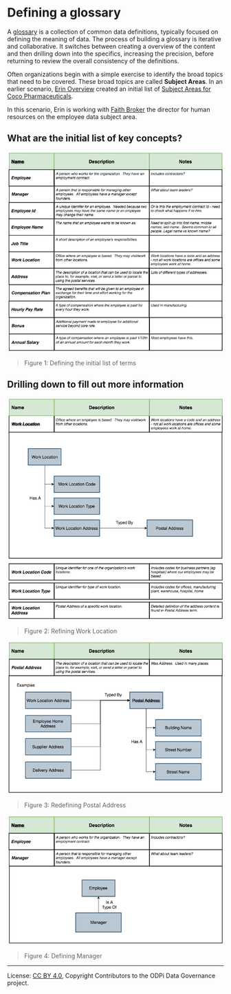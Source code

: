 <!-- SPDX-License-Identifier: CC-BY-4.0 -->
<!-- Copyright Contributors to the ODPi Data Governance project. -->

# Defining a glossary

A [glossary](../../../common-data-definitions/anatomy-of-a-glossary.md)
is a collection of common data definitions, typically focused on defining the meaning of data.
The process of building a glossary is iterative and collaborative.  It switches between creating a
overview of the content and then drilling down into the specifics, increasing the precision, before returning to
review the overall consistency of the definitions.

Often organizations begin with a simple exercise to identify the broad topics that need to be covered.
These broad topics are called **Subject Areas**.  In an earlier scenario,
[Erin Overview](../../personas/erin-overview.md) created an initial list of [Subject Areas for Coco Pharmaceuticals](../defining-subject-areas/README.md).   

In this scenario, Erin is working with [Faith Broker](../../personas/faith-broker.md) the director for human resources on the employee data subject area.

## What are the initial list of key concepts?

![Figure 1](initial-term-list.png)
> Figure 1: Defining the initial list of terms


## Drilling down to fill out more information

![Figure 2](work-location.png)
> Figure 2: Refining Work Location


![Figure 3](postal-address.png)
> Figure 3: Redefining Postal Address


![Figure 4](manager.png)
> Figure 4: Defining Manager





----
License: [CC BY 4.0](https://creativecommons.org/licenses/by/4.0/),
Copyright Contributors to the ODPi Data Governance project.
